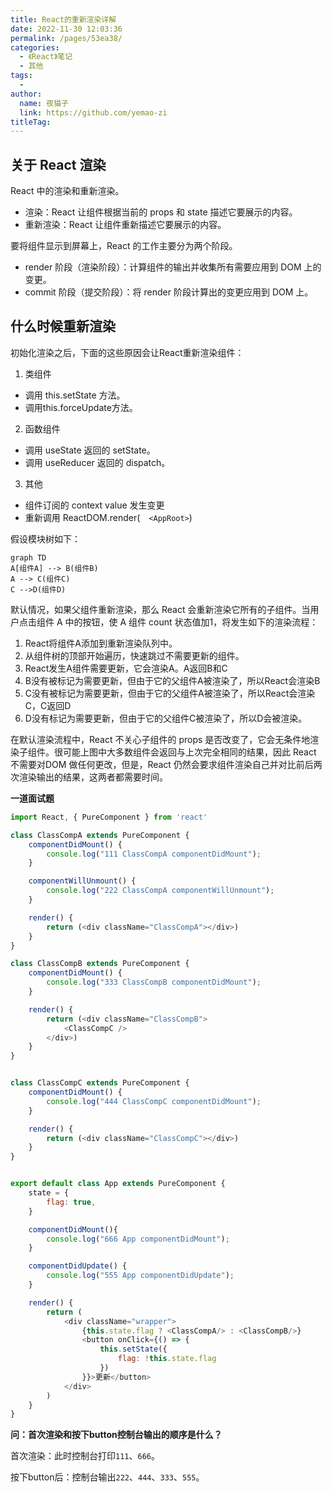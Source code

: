 ```yaml
---
title: React的重新渲染详解
date: 2022-11-30 12:03:36
permalink: /pages/53ea38/
categories:
  - 《React》笔记
  - 其他
tags:
  - 
author: 
  name: 夜猫子
  link: https://github.com/yemao-zi
titleTag: 
---
```

## 关于 React 渲染

 React 中的渲染和重新渲染。

- 渲染：React 让组件根据当前的 props 和 state 描述它要展示的内容。
- 重新渲染：React 让组件重新描述它要展示的内容。

要将组件显示到屏幕上，React 的工作主要分为两个阶段。

- render 阶段（渲染阶段）：计算组件的输出并收集所有需要应用到 DOM 上的变更。
- commit 阶段（提交阶段）：将 render 阶段计算出的变更应用到 DOM 上。

<!-- more -->

## 什么时候重新渲染

初始化渲染之后，下面的这些原因会让React重新渲染组件：

1. 类组件

- 调用 this.setState 方法。
- 调用this.forceUpdate方法。

2. 函数组件

- 调用 useState 返回的 setState。
- 调用 useReducer 返回的 dispatch。

3. 其他

- 组件订阅的 context value 发生变更
- 重新调用 ReactDOM.render(　`<AppRoot>`)

假设模块树如下：

```mermaid
graph TD
A[组件A] --> B(组件B)
A --> C(组件C)
C -->D(组件D)
```

默认情况，如果父组件重新渲染，那么 React 会重新渲染它所有的子组件。当用户点击组件 A 中的按钮，使 A 组件 count 状态值加1，将发生如下的渲染流程：

1. React将组件A添加到重新渲染队列中。
2. 从组件树的顶部开始遍历，快速跳过不需要更新的组件。
3. React发生A组件需要更新，它会渲染A。A返回B和C
4. B没有被标记为需要更新，但由于它的父组件A被渲染了，所以React会渲染B
5. C没有被标记为需要更新，但由于它的父组件A被渲染了，所以React会渲染C，C返回D
6. D没有标记为需要更新，但由于它的父组件C被渲染了，所以D会被渲染。

在默认渲染流程中，React 不关心子组件的 props 是否改变了，它会无条件地渲染子组件。很可能上图中大多数组件会返回与上次完全相同的结果，因此 React 不需要对DOM 做任何更改，但是，React 仍然会要求组件渲染自己并对比前后两次渲染输出的结果，这两者都需要时间。

**一道面试题**

```js
import React, { PureComponent } from 'react'

class ClassCompA extends PureComponent {
    componentDidMount() {
        console.log("111 ClassCompA componentDidMount");
    }

    componentWillUnmount() {
        console.log("222 ClassCompA componentWillUnmount");
    }

    render() {
        return (<div className="ClassCompA"></div>)
    }
}

class ClassCompB extends PureComponent {
    componentDidMount() {
        console.log("333 ClassCompB componentDidMount");
    }

    render() {
        return (<div className="ClassCompB">
            <ClassCompC />
        </div>)
    }
}


class ClassCompC extends PureComponent {
    componentDidMount() {
        console.log("444 ClassCompC componentDidMount");
    }

    render() {
        return (<div className="ClassCompC"></div>)
    }
}


export default class App extends PureComponent {
    state = {
        flag: true,
    }

    componentDidMount(){
        console.log("666 App componentDidMount");
    }

    componentDidUpdate() {
        console.log("555 App componentDidUpdate");
    }

    render() {
        return (
            <div className="wrapper">
                {this.state.flag ? <ClassCompA/> : <ClassCompB/>}
                <button onClick={() => {
                    this.setState({
                        flag: !this.state.flag
                    })
                }}>更新</button>
            </div>
        )
    }
}
```

**问：首次渲染和按下button控制台输出的顺序是什么？**

首次渲染：此时控制台打印`111`、`666`。

按下button后：控制台输出`222`、`444`、`333`、`555`。
